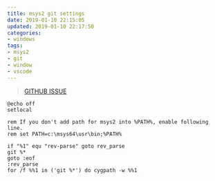 ```yaml
---
title: msys2 git settings
date: 2019-01-10 22:15:05
updated: 2019-01-10 22:17:50
categories:
- windows
tags:
- msys2
- git
- window
- vscode
---
```

> [GITHUB ISSUE](https://github.com/Microsoft/vscode/issues/4651)

```batch
@echo off
setlocal

rem If you don't add path for msys2 into %PATH%, enable following line.
rem set PATH=c:\msys64\usr\bin;%PATH%

if "%1" equ "rev-parse" goto rev_parse
git %*
goto :eof
:rev_parse
for /f %%1 in ('git %*') do cygpath -w %%1
```